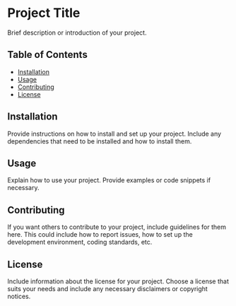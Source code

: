 # Project Title

Brief description or introduction of your project.

## Table of Contents

- [Installation](#installation)
- [Usage](#usage)
- [Contributing](#contributing)
- [License](#license)

## Installation

Provide instructions on how to install and set up your project. Include any dependencies that need to be installed and how to install them.

## Usage

Explain how to use your project. Provide examples or code snippets if necessary.

## Contributing

If you want others to contribute to your project, include guidelines for them here. This could include how to report issues, how to set up the development environment, coding standards, etc.

## License

Include information about the license for your project. Choose a license that suits your needs and include any necessary disclaimers or copyright notices.
